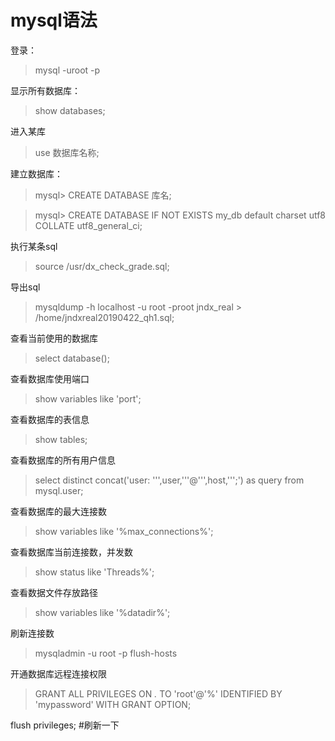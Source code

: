 # mysql语法

登录：
> mysql -uroot -p

显示所有数据库：
> show databases;

进入某库 

> use 数据库名称;

建立数据库：
> mysql> CREATE DATABASE 库名;

> mysql> CREATE DATABASE IF NOT EXISTS my_db default charset utf8 COLLATE utf8_general_ci;

执行某条sql
> source /usr/dx_check_grade.sql;

导出sql
> mysqldump -h localhost -u root -proot jndx_real > /home/jndxreal20190422_qh1.sql;

查看当前使用的数据库 
> select database();

查看数据库使用端口 
> show variables  like 'port';

查看数据库的表信息 
> show tables;

查看数据库的所有用户信息
> select distinct concat('user: ''',user,'''@''',host,''';') as query from mysql.user;

查看数据库的最大连接数 
> show variables like '%max_connections%';

查看数据库当前连接数，并发数 
> show status like 'Threads%';

查看数据文件存放路径 
> show variables like '%datadir%';

刷新连接数
> mysqladmin  -u  root  -p  flush-hosts

开通数据库远程连接权限

> GRANT ALL PRIVILEGES ON *.* TO 'root'@'%' IDENTIFIED BY 'mypassword' WITH GRANT OPTION;


flush privileges; #刷新一下
